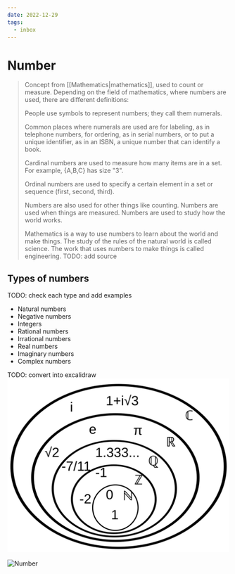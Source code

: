 ```yaml
---
date: 2022-12-29
tags:
  - inbox
---
```


# Number

> Concept from [[Mathematics|mathematics]], used to count or measure. Depending
> on the field of mathematics, where numbers are used, there are different
> definitions:
>
> People use symbols to represent numbers; they call them numerals.
>
> Common places where numerals are used are for labeling, as in telephone
> numbers, for ordering, as in serial numbers, or to put a unique identifier, as
> in an ISBN, a unique number that can identify a book.
>
> Cardinal numbers are used to measure how many items are in a set. For example,
> {A,B,C} has size "3".
>
> Ordinal numbers are used to specify a certain element in a set or sequence
> (first, second, third).
>
> Numbers are also used for other things like counting. Numbers are used when
> things are measured. Numbers are used to study how the world works.
>
> Mathematics is a way to use numbers to learn about the world and make things.
> The study of the rules of the natural world is called science. The work that
> uses numbers to make things is called engineering.
TODO: add source

## Types of numbers

TODO: check each type and add examples

- Natural numbers
- Negative numbers
- Integers
- Rational numbers
- Irrational numbers
- Real numbers
- Imaginary numbers
- Complex numbers

TODO: convert into excalidraw
![Number](img/NumberSetinC.svg)

![Number](img/Diagramma_di_Venn_dei_numeri.svg)
